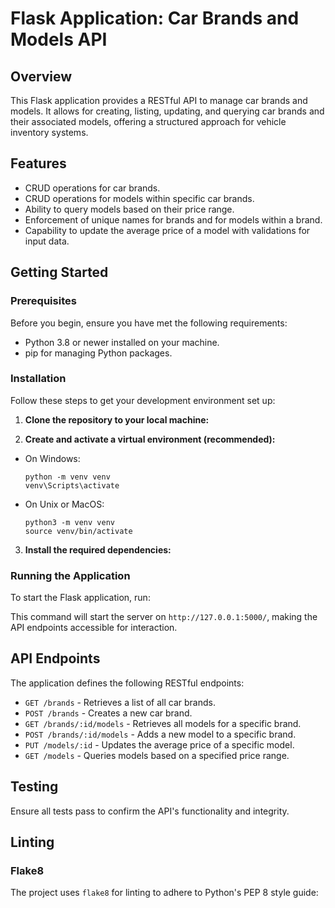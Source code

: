 # Flask Application: Car Brands and Models API

## Overview

This Flask application provides a RESTful API to manage car brands and models. It allows for creating, listing, updating, and querying car brands and their associated models, offering a structured approach for vehicle inventory systems.

## Features

- CRUD operations for car brands.
- CRUD operations for models within specific car brands.
- Ability to query models based on their price range.
- Enforcement of unique names for brands and for models within a brand.
- Capability to update the average price of a model with validations for input data.

## Getting Started

### Prerequisites

Before you begin, ensure you have met the following requirements:
- Python 3.8 or newer installed on your machine.
- pip for managing Python packages.

### Installation

Follow these steps to get your development environment set up:

1. **Clone the repository to your local machine:**

2. **Create and activate a virtual environment (recommended):**
- On Windows:
  ```
  python -m venv venv
  venv\Scripts\activate
  ```
- On Unix or MacOS:
  ```
  python3 -m venv venv
  source venv/bin/activate
  ```

3. **Install the required dependencies:**


### Running the Application

To start the Flask application, run:

This command will start the server on `http://127.0.0.1:5000/`, making the API endpoints accessible for interaction.

## API Endpoints

The application defines the following RESTful endpoints:
- `GET /brands` - Retrieves a list of all car brands.
- `POST /brands` - Creates a new car brand.
- `GET /brands/:id/models` - Retrieves all models for a specific brand.
- `POST /brands/:id/models` - Adds a new model to a specific brand.
- `PUT /models/:id` - Updates the average price of a specific model.
- `GET /models` - Queries models based on a specified price range.

## Testing

Ensure all tests pass to confirm the API's functionality and integrity.

## Linting

### Flake8

The project uses `flake8` for linting to adhere to Python's PEP 8 style guide:



